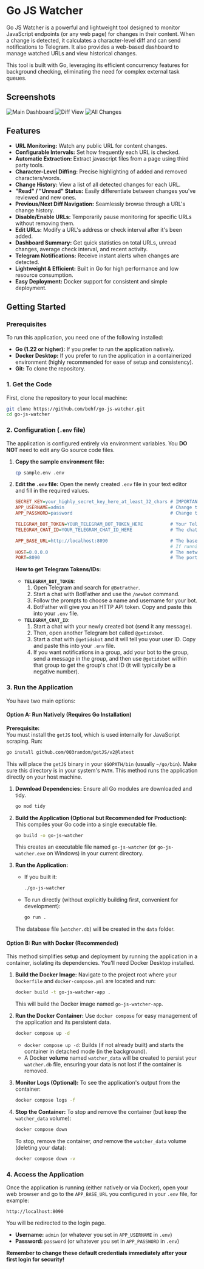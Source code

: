 # Go JS Watcher

Go JS Watcher is a powerful and lightweight tool designed to monitor JavaScript endpoints (or any web page) for changes in their content. When a change is detected, it calculates a character-level diff and can send notifications to Telegram. It also provides a web-based dashboard to manage watched URLs and view historical changes.

This tool is built with Go, leveraging its efficient concurrency features for background checking, eliminating the need for complex external task queues.

## Screenshots

![Main Dashboard](assets/screenshots/dashboard.png)
![Diff View](assets/screenshots/diff.png)
![All Changes](assets/screenshots/extraction.png)
## Features

*   **URL Monitoring:** Watch any public URL for content changes.
*   **Configurable Intervals:** Set how frequently each URL is checked.
*   **Automatic Extraction:** Extract javascript files from a page using third party tools.
*   **Character-Level Diffing:** Precise highlighting of added and removed characters/words.
*   **Change History:** View a list of all detected changes for each URL.
*   **"Read" / "Unread" Status:** Easily differentiate between changes you've reviewed and new ones.
*   **Previous/Next Diff Navigation:** Seamlessly browse through a URL's change history.
*   **Disable/Enable URLs:** Temporarily pause monitoring for specific URLs without removing them.
*   **Edit URLs:** Modify a URL's address or check interval after it's been added.
*   **Dashboard Summary:** Get quick statistics on total URLs, unread changes, average check interval, and recent activity.
*   **Telegram Notifications:** Receive instant alerts when changes are detected.
*   **Lightweight & Efficient:** Built in Go for high performance and low resource consumption.
*   **Easy Deployment:** Docker support for consistent and simple deployment.

## Getting Started

### Prerequisites

To run this application, you need one of the following installed:

*   **Go (1.22 or higher):** If you prefer to run the application natively.
*   **Docker Desktop:** If you prefer to run the application in a containerized environment (highly recommended for ease of setup and consistency).
*   **Git:** To clone the repository.

### 1. Get the Code

First, clone the repository to your local machine:

```bash
git clone https://github.com/behf/go-js-watcher.git
cd go-js-watcher
```

### 2. Configuration (`.env` file)

The application is configured entirely via environment variables. You **DO NOT** need to edit any Go source code files.

1.  **Copy the sample environment file:**
    ```bash
    cp sample.env .env
    ```
2.  **Edit the `.env` file:** Open the newly created `.env` file in your text editor and fill in the required values.

    ```ini
    SECRET_KEY=your_highly_secret_key_here_at_least_32_chars # IMPORTANT: GENERATE A STRONG, UNIQUE KEY FOR PRODUCTION!
    APP_USERNAME=admin                                       # Change this default username
    APP_PASSWORD=password                                    # Change this default password

    TELEGRAM_BOT_TOKEN=YOUR_TELEGRAM_BOT_TOKEN_HERE          # Your Telegram Bot API token
    TELEGRAM_CHAT_ID=YOUR_TELEGRAM_CHAT_ID_HERE              # The chat ID to send notifications to

    APP_BASE_URL=http://localhost:8090                       # The base URL where your app will be accessible. Used in Telegram notifications.
                                                             # If running locally, this is usually http://localhost:8090. If deployed, use your domain (e.g., https://your-domain.com).
    HOST=0.0.0.0                                             # The network interface the app will listen on. Use 0.0.0.0 for Docker/public access, 127.0.0.1 for local-only native runs.
    PORT=8090                                                # The port the app will listen on. Mapped from host to container in Docker.
    ```

    **How to get Telegram Tokens/IDs:**

    *   **`TELEGRAM_BOT_TOKEN`**:
        1.  Open Telegram and search for `@BotFather`.
        2.  Start a chat with BotFather and use the `/newbot` command.
        3.  Follow the prompts to choose a name and username for your bot.
        4.  BotFather will give you an HTTP API token. Copy and paste this into your `.env` file.
    *   **`TELEGRAM_CHAT_ID`**:
        1.  Start a chat with your newly created bot (send it any message).
        2.  Then, open another Telegram bot called `@getidsbot`.
        3.  Start a chat with `@getidsbot` and it will tell you your user ID. Copy and paste this into your `.env` file.
        4.  If you want notifications in a group, add your bot to the group, send a message in the group, and then use `@getidsbot` within that group to get the group's chat ID (it will typically be a negative number).

### 3. Run the Application

You have two main options:

#### Option A: Run Natively (Requires Go Installation)
**Prerequisite:**  
You must install the `getJS` tool, which is used internally for JavaScript scraping. Run:

```bash
go install github.com/003random/getJS/v2@latest
```

This will place the `getJS` binary in your `$GOPATH/bin` (usually `~/go/bin`). Make sure this directory is in your system's `PATH`.
This method runs the application directly on your host machine.

1.  **Download Dependencies:**
    Ensure all Go modules are downloaded and tidy.
    ```bash
    go mod tidy
    ```

2.  **Build the Application (Optional but Recommended for Production):**
    This compiles your Go code into a single executable file.
    ```bash
    go build -o go-js-watcher
    ```
    This creates an executable file named `go-js-watcher` (or `go-js-watcher.exe` on Windows) in your current directory.

3.  **Run the Application:**
    *   If you built it:
        ```bash
        ./go-js-watcher
        ```
    *   To run directly (without explicitly building first, convenient for development):
        ```bash
        go run .
        ```

    The database file (`watcher.db`) will be created in the `data` folder.

#### Option B: Run with Docker (Recommended)

This method simplifies setup and deployment by running the application in a container, isolating its dependencies. You'll need Docker Desktop installed.

1.  **Build the Docker Image:**
    Navigate to the project root where your `Dockerfile` and `docker-compose.yml` are located and run:
    ```bash
    docker build -t go-js-watcher-app .
    ```
    This will build the Docker image named `go-js-watcher-app`.

2.  **Run the Docker Container:**
    Use `docker compose` for easy management of the application and its persistent data.
    ```bash
    docker compose up -d
    ```
    *   `docker compose up -d`: Builds (if not already built) and starts the container in detached mode (in the background).
    *   A Docker **volume** named `watcher_data` will be created to persist your `watcher.db` file, ensuring your data is not lost if the container is removed.

3.  **Monitor Logs (Optional):**
    To see the application's output from the container:
    ```bash
    docker compose logs -f
    ```

4.  **Stop the Container:**
    To stop and remove the container (but keep the `watcher_data` volume):
    ```bash
    docker compose down
    ```
    To stop, remove the container, *and* remove the `watcher_data` volume (deleting your data):
    ```bash
    docker compose down -v
    ```

### 4. Access the Application

Once the application is running (either natively or via Docker), open your web browser and go to the `APP_BASE_URL` you configured in your `.env` file, for example:

```
http://localhost:8090
```

You will be redirected to the login page.
*   **Username:** `admin` (or whatever you set in `APP_USERNAME` in `.env`)
*   **Password:** `password` (or whatever you set in `APP_PASSWORD` in `.env`)

**Remember to change these default credentials immediately after your first login for security!**